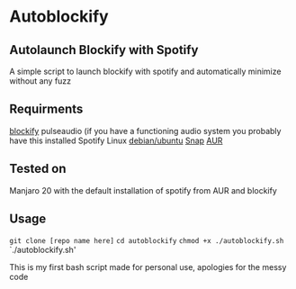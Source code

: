 # Autoblockify

## Autolaunch Blockify with Spotify
A simple script to launch blockify with spotify and automatically minimize without any fuzz
 
## Requirments
[blockify](https://github.com/serialoverflow/blockify)
pulseaudio (if you have a functioning audio system you probably have this installed
Spotify Linux   [debian/ubuntu](https://www.spotify.com/us/download/linux/)
		[Snap](https://www.spotify.com/us/download/linux/)
		[AUR](http://aur.archlinux.org/packages/spotify)

## Tested on
Manjaro 20 with the default installation of spotify from AUR and blockify

## Usage
`git clone [repo name here]`
`cd autoblockify`
`chmod +x ./autoblockify.sh`
`./autoblockify.sh'



This is my first bash script made for personal use, apologies for the messy code
